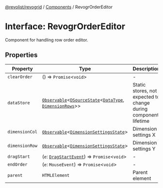 [@revolist/revogrid](README.md) / [Components](Namespace.Components.md) / RevogrOrderEditor

# Interface: RevogrOrderEditor

Component for handling row order editor.

## Properties

| Property | Type | Description | Defined in |
| ------ | ------ | ------ | ------ |
| `clearOrder` | () => `Promise`\<`void`\> | - | [src/components.d.ts:494](https://github.com/revolist/revogrid/blob/a849a2bedd405f9be6994ce2465b998f17fd214c/src/components.d.ts#L494) |
| `dataStore` | [`Observable`](TypeAlias.Observable.md)\<[`DSourceState`](TypeAlias.DSourceState.md)\<[`DataType`](TypeAlias.DataType.md), [`DimensionRows`](TypeAlias.DimensionRows.md)\>\> | Static stores, not expected to change during component lifetime | [src/components.d.ts:498](https://github.com/revolist/revogrid/blob/a849a2bedd405f9be6994ce2465b998f17fd214c/src/components.d.ts#L498) |
| `dimensionCol` | [`Observable`](TypeAlias.Observable.md)\<[`DimensionSettingsState`](Interface.DimensionSettingsState.md)\> | Dimension settings X | [src/components.d.ts:502](https://github.com/revolist/revogrid/blob/a849a2bedd405f9be6994ce2465b998f17fd214c/src/components.d.ts#L502) |
| `dimensionRow` | [`Observable`](TypeAlias.Observable.md)\<[`DimensionSettingsState`](Interface.DimensionSettingsState.md)\> | Dimension settings Y | [src/components.d.ts:506](https://github.com/revolist/revogrid/blob/a849a2bedd405f9be6994ce2465b998f17fd214c/src/components.d.ts#L506) |
| `dragStart` | (`e`: [`DragStartEvent`](Interface.DragStartEvent.md)) => `Promise`\<`void`\> | - | [src/components.d.ts:507](https://github.com/revolist/revogrid/blob/a849a2bedd405f9be6994ce2465b998f17fd214c/src/components.d.ts#L507) |
| `endOrder` | (`e`: `MouseEvent`) => `Promise`\<`void`\> | - | [src/components.d.ts:508](https://github.com/revolist/revogrid/blob/a849a2bedd405f9be6994ce2465b998f17fd214c/src/components.d.ts#L508) |
| `parent` | `HTMLElement` | Parent element | [src/components.d.ts:512](https://github.com/revolist/revogrid/blob/a849a2bedd405f9be6994ce2465b998f17fd214c/src/components.d.ts#L512) |
